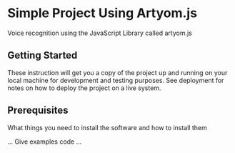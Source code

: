 # Simple Project Using Artyom.js

Voice recognition using the JavaScript Library called artyom.js

## Getting Started

These instruction will get you a copy of the project up and running on your local machine for development and testing purposes. See deployment for notes on how to deploy the project on a live system.

## Prerequisites

What things you need to install the software and how to install them

...
Give examples code
...
